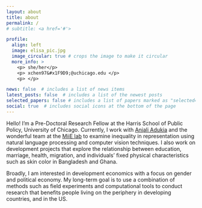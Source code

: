 ```yaml
---
layout: about
title: about
permalink: /
# subtitle: <a href='#'>

profile:
  align: left
  image: elisa_pic.jpg
  image_circular: true # crops the image to make it circular
  more_info: >
    <p> she/her</p>
    <p> xchen97&#x1F9D9;@uchicago.edu </p>
    <p> </p>

news: false  # includes a list of news items
latest_posts: false  # includes a list of the newest posts
selected_papers: false # includes a list of papers marked as "selected={true}"
social: true  # includes social icons at the bottom of the page
---
```


H﻿ello! I’m a Pre-Doctoral Research Fellow at the Harris School of Public Policy, University of Chicago. Currently, I work with [Anjali Adukia](https://voices.uchicago.edu/anjali/) and the wonderful team at the [MiiE lab](https://voices.uchicago.edu/miielab/) to examine inequality in representation using natural language processing and computer vision techniques. I also work on development projects that explore the relationship between education, marriage, health, migration, and individuals’ fixed physical characteristics such as skin color in Bangladesh and Ghana. 

Broadly, I am interested in development economics with a focus on gender and political economy. My long-term goal is to use a combination of methods such as field experiments and computational tools to conduct research that benefits people living on the periphery in developing countries, and in the US. 
